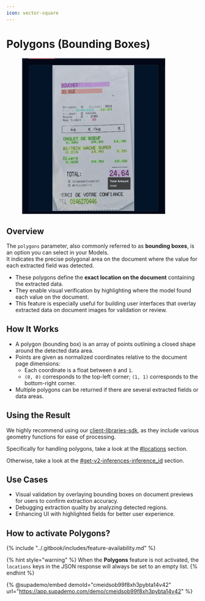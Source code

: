 ```yaml
---
icon: vector-square
---
```


# Polygons (Bounding Boxes)

<figure><img src="../.gitbook/assets/image (4).png" alt="" width="375"><figcaption></figcaption></figure>

## Overview

The `polygons` parameter, also commonly referred to as **bounding boxes**, is an option you can select in your Models.\
It indicates the precise polygonal area on the document where the value for each extracted field was detected.

* These polygons define the **exact location on the document** containing the extracted data.
* They enable visual verification by highlighting where the model found each value on the document.
* This feature is especially useful for building user interfaces that overlay extracted data on document images for validation or review.

## How It Works <a href="#how-it-works" id="how-it-works"></a>

* A polygon (bounding box) is an array of points outlining a closed shape around the detected data area.
* Points are given as normalized coordinates relative to the document page dimensions:
  * Each coordinate is a float between `0` and `1`.
  * `(0, 0)` corresponds to the top-left corner; `(1, 1)` corresponds to the bottom-right corner.
* Multiple polygons can be returned if there are several extracted fields or data areas.

## Using the Result <a href="#example-polygon-bounding-box-data" id="example-polygon-bounding-box-data"></a>

We highly recommend using our [client-libraries-sdk](../integrations/client-libraries-sdk/ "mention"), as they include various geometry functions for ease of processing.

Specifically for handling polygons, take a look at the [#locations](../integrations/client-libraries-sdk/process-the-result.md#locations "mention") section.

Otherwise, take a look at the [#get-v2-inferences-inference\_id](../integrations/api-reference.md#get-v2-inferences-inference_id "mention") section.

## Use Cases <a href="#use-cases" id="use-cases"></a>

* Visual validation by overlaying bounding boxes on document previews for users to confirm extraction accuracy.
* Debugging extraction quality by analyzing detected regions.
* Enhancing UI with highlighted fields for better user experience.

## **How to activate Polygons?**

{% include "../.gitbook/includes/feature-availability.md" %}

{% hint style="warning" %}
When the **Polygons** feature is not activated, the `locations` keys in the JSON response will always be set to an empty list.
{% endhint %}

{% @supademo/embed demoId="cmeidsob99f8xh3pybta14v42" url="https://app.supademo.com/demo/cmeidsob99f8xh3pybta14v42" %}
